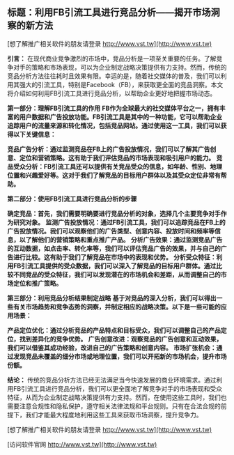 ## **标题：利用FB引流工具进行竞品分析——揭开市场洞察的新方法**

[想了解推广相关软件的朋友请登录 http://www.vst.tw](http://www.vst.tw)

**引言：**
在现代商业竞争激烈的市场中，竞品分析是一项至关重要的任务。了解竞争对手的策略和市场表现，可以为企业制定战略决策提供有力支持。然而，传统的竞品分析方法往往耗时且效果有限。幸运的是，随着社交媒体的普及，我们可以利用其强大的引流工具，特别是Facebook（FB），来获取更全面的竞品洞察。本文将介绍如何利用FB引流工具进行竞品分析，以帮助企业更好地把握市场动态。

**第一部分：理解FB引流工具的作用**
**FB作为全球最大的社交媒体平台之一，拥有丰富的用户数据和广告投放功能。FB引流工具是其中的一种功能，它可以帮助企业追踪用户的流量来源和转化情况，包括竞品网站。通过使用这一工具，我们可以获得以下关键信息：**

**竞品广告分析：通过监测竞品在FB上的广告投放情况，我们可以了解其广告创意、定位和营销策略。这有助于我们评估竞品的市场表现和吸引用户的能力。**
**竞品受众分析：FB引流工具还可以提供有关竞品受众的信息，如年龄、性别、地理位置和兴趣爱好等。这对于我们了解竞品的目标用户群体以及其受众定位非常有帮助。**

**第二部分：使用FB引流工具进行竞品分析的步骤**

**确定竞品：首先，我们需要明确要进行竞品分析的对象，选择几个主要竞争对手作为研究对象。**
**监测广告投放情况：通过FB引流工具，我们可以追踪竞品在FB上的广告投放情况。我们可以观察他们的广告类型、创意内容、投放时间和频率等信息，以了解他们的营销策略和重点推广产品。**
**分析广告效果：通过监测竞品广告的互动数据，如点击率、转化率等，我们可以评估竞品广告的效果，并与自己的广告进行比较。这有助于我们了解竞品在市场中的表现和优势。**
**分析受众特征：利用FB引流工具提供的受众数据，我们可以深入了解竞品的目标用户群体。通过比较不同竞品的受众特征，我们可以发现潜在的市场机会和差距，从而调整自己的市场定位和推广策略。**

**第三部分：利用竞品分析结果制定战略**
**基于对竞品的深入分析，我们可以得出一些有关市场趋势和竞争态势的洞察，并制定相应的战略决策。以下是一些可能的应用场景：**

**产品定位优化：通过分析竞品的产品特点和目标受众，我们可以调整自己的产品定位，找到差异化的竞争优势。**
**广告创意改进：观察竞品的广告创意和互动效果，我们可以借鉴其成功经验，改进自己的广告策略和创意内容。**
**市场扩张机会：通过发现竞品未覆盖的细分市场或地理位置，我们可以开拓新的市场机会，提升市场份额。**

**结论：**
传统的竞品分析方法已经无法满足当今快速发展的商业环境需求。通过利用FB引流工具进行竞品分析，我们可以更全面地了解竞争对手的市场表现和受众特征，从而为企业制定战略决策提供有力支持。然而，在使用这些工具时，我们也需要注意合规性和隐私保护，遵守相关法律法规和平台规则。只有在合法合规的前提下，我们才能最大程度地利用这些工具来获取市场洞察，提升竞争力。

[想了解推广相关软件的朋友请登录 http://www.vst.tw](http://www.vst.tw)


[访问软件官网 http://www.vst.tw](http://www.vst.tw)
